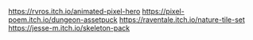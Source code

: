 https://rvros.itch.io/animated-pixel-hero
https://pixel-poem.itch.io/dungeon-assetpuck
https://raventale.itch.io/nature-tile-set
https://jesse-m.itch.io/skeleton-pack